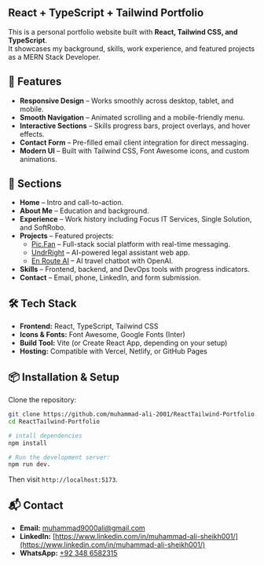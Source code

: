 ## React + TypeScript + Tailwind Portfolio

This is a personal portfolio website built with **React, Tailwind CSS, and TypeScript**.  
It showcases my background, skills, work experience, and featured projects as a MERN Stack Developer.

## 🚀 Features

- **Responsive Design** – Works smoothly across desktop, tablet, and mobile.
- **Smooth Navigation** – Animated scrolling and a mobile-friendly menu.
- **Interactive Sections** – Skills progress bars, project overlays, and hover effects.
- **Contact Form** – Pre-filled email client integration for direct messaging.
- **Modern UI** – Built with Tailwind CSS, Font Awesome icons, and custom animations.

## 📂 Sections

- **Home** – Intro and call-to-action.  
- **About Me** – Education and background.  
- **Experience** – Work history including Focus IT Services, Single Solution, and SoftRobo.  
- **Projects** – Featured projects:
  - [Pic.Fan](https://pic.fan) – Full-stack social platform with real-time messaging.  
  - [UndrRight](https://www.undrright.com) – AI-powered legal assistant web app.  
  - [En Route AI](https://enroute2.com) – AI travel chatbot with OpenAI.  
- **Skills** – Frontend, backend, and DevOps tools with progress indicators.  
- **Contact** – Email, phone, LinkedIn, and form submission.

## 🛠️ Tech Stack

- **Frontend:** React, TypeScript, Tailwind CSS  
- **Icons & Fonts:** Font Awesome, Google Fonts (Inter)  
- **Build Tool:** Vite (or Create React App, depending on your setup)  
- **Hosting:** Compatible with Vercel, Netlify, or GitHub Pages 

## 📦 Installation & Setup

Clone the repository:

```bash
git clone https://github.com/muhammad-ali-2001/ReactTailwind-Portfolio.git
cd ReactTailwind-Portfolio
```

```bash
# intall dependencies
npm install

# Run the development server:
npm run dev.
```

Then visit `http://localhost:5173`.

## 📬 Contact

- **Email:** [muhammad9000ali@gmail.com](mailto:muhammad9000ali@gmail.com)  
- **LinkedIn:** [https://www.linkedin.com/in/muhammad-ali-sheikh001/](https://www.linkedin.com/in/muhammad-ali-sheikh001/)  
- **WhatsApp:** [+92 348 6582315](https://wa.me/923486582315)  
